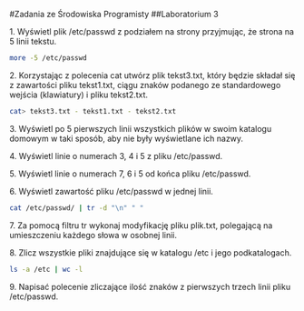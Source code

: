 #Zadania ze Środowiska Programisty
##Laboratorium 3

1\. Wyświetl plik /etc/passwd z podziałem na strony przyjmując, że strona na 5 linii tekstu.

```sh
more -5 /etc/passwd
```

2\. Korzystając z polecenia cat utwórz plik tekst3.txt, który będzie składał się z zawartości pliku tekst1.txt, ciągu znaków podanego ze standardowego wejścia (klawiatury) i pliku tekst2.txt.

```sh
cat> tekst3.txt - tekst1.txt - tekst2.txt
```

3\. Wyświetl po 5 pierwszych linii wszystkich plików w swoim katalogu domowym w taki sposób, aby nie były wyświetlane ich nazwy.


4\. Wyświetl linie o numerach 3, 4 i 5 z pliku /etc/passwd.


5\. Wyświetl linie o numerach 7, 6 i 5 od końca pliku /etc/passwd.


6\. Wyświetl zawartość pliku /etc/passwd w jednej linii.

```sh
cat /etc/passwd/ | tr -d "\n" " "
```

7\. Za pomocą filtru tr wykonaj modyfikację pliku plik.txt, polegającą na umieszczeniu każdego słowa w osobnej linii.


8\. Zlicz wszystkie pliki znajdujące się w katalogu /etc i jego podkatalogach.

```sh
ls -a /etc | wc -l
```

9\. Napisać polecenie zliczające ilość znaków z pierwszych trzech linii pliku /etc/passwd.
